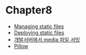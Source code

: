 # Chapter8

* [Managing static files](https://docs.djangoproject.com/en/2.1/howto/static-files/)
* [Deploying static files](https://docs.djangoproject.com/en/2.1/howto/static-files/deployment/)
* [개발서버에서 media 파일 서빙](https://github.com/django/django/blob/master/django/conf/urls/static.py)
* [Pillow](https://pillow.readthedocs.io/en/5.2.x/)
